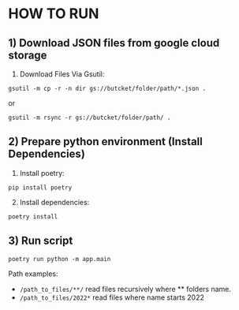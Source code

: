 # HOW TO RUN ###

## 1) Download JSON files from google cloud storage
1) Download Files Via Gsutil:
```
gsutil -m cp -r -n dir gs://butcket/folder/path/*.json .
```
or
```
gsutil -m rsync -r gs://butcket/folder/path/ .
```
## 2) Prepare python environment (Install Dependencies)
1) Install poetry:
```
pip install poetry
```
2) Install dependencies:
```
poetry install
```
## 3) Run script
```
poetry run python -m app.main
```

Path examples:
- ``/path_to_files/**/`` read files recursively where ** folders name.
- ``/path_to_files/2022*`` read files where name starts 2022


